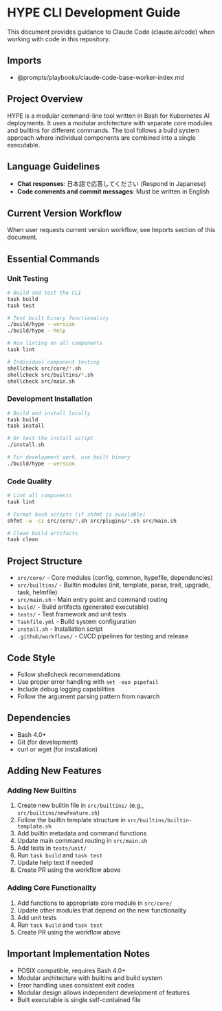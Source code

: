 # HYPE CLI Development Guide

This document provides guidance to Claude Code (claude.ai/code) when working with code in this repository.

## Imports

* @prompts/playbooks/claude-code-base-worker-index.md

## Project Overview

HYPE is a modular command-line tool written in Bash for Kubernetes AI deployments. It uses a modular architecture with separate core modules and builtins for different commands. The tool follows a build system approach where individual components are combined into a single executable.

## Language Guidelines
- **Chat responses**: 日本語で応答してください (Respond in Japanese)
- **Code comments and commit messages**: Must be written in English

## Current Version Workflow

When user requests current version workflow, see Imports section of this document.

## Essential Commands

### Unit Testing

```bash
# Build and test the CLI
task build
task test

# Test built binary functionality
./build/hype --version
./build/hype --help

# Run linting on all components
task lint

# Individual component testing
shellcheck src/core/*.sh
shellcheck src/builtins/*.sh
shellcheck src/main.sh
```

### Development Installation
```bash
# Build and install locally
task build
task install

# Or test the install script
./install.sh

# For development work, use built binary
./build/hype --version
```

### Code Quality
```bash
# Lint all components
task lint

# Format bash scripts (if shfmt is available)
shfmt -w -ci src/core/*.sh src/plugins/*.sh src/main.sh

# Clean build artifacts
task clean
```

## Project Structure

- `src/core/` - Core modules (config, common, hypefile, dependencies)
- `src/builtins/` - Builtin modules (init, template, parse, trait, upgrade, task, helmfile)
- `src/main.sh` - Main entry point and command routing
- `build/` - Build artifacts (generated executable)
- `tests/` - Test framework and unit tests
- `Taskfile.yml` - Build system configuration
- `install.sh` - Installation script
- `.github/workflows/` - CI/CD pipelines for testing and release

## Code Style

- Follow shellcheck recommendations
- Use proper error handling with `set -euo pipefail`
- Include debug logging capabilities
- Follow the argument parsing pattern from navarch

## Dependencies

- Bash 4.0+
- Git (for development)
- curl or wget (for installation)

## Adding New Features

### Adding New Builtins
1. Create new builtin file in `src/builtins/` (e.g., `src/builtins/newfeature.sh`)
2. Follow the builtin template structure in `src/builtins/builtin-template.sh`
3. Add builtin metadata and command functions
4. Update main command routing in `src/main.sh`
5. Add tests in `tests/unit/`
6. Run `task build` and `task test`
7. Update help text if needed
8. Create PR using the workflow above

### Adding Core Functionality
1. Add functions to appropriate core module in `src/core/`
2. Update other modules that depend on the new functionality
3. Add unit tests
4. Run `task build` and `task test`
5. Create PR using the workflow above

## Important Implementation Notes
- POSIX compatible, requires Bash 4.0+
- Modular architecture with builtins and build system
- Error handling uses consistent exit codes
- Modular design allows independent development of features
- Built executable is single self-contained file